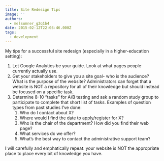 ```yaml
---
title: Site Redesign Tips
image: ''
authors:
  - melsumner_g2q1b4
date: 2015-02-12T22:03:46.000Z
tags:
  - development
---
```

My tips for a successful site redesign (especially in a higher-education setting):
<ol>
	<li>Let Google Analytics be your guide. Look at what pages people currently actually use.</li>
	<li>Get your stakeholders to give you a site goal- who is the audience? What is the purpose of the website? Administrators can forget that a website is NOT a repository for all of their knowledge but should instead be focused on a specific task.</li>
	<li>Determine 8-10 “tasks” for A/B testing and ask a random study group to participate to complete that short list of tasks. Examples of question types from past studies I’ve done:
<ol>
	<li>Who do I contact about X?</li>
	<li>Where would I find the date to apply/register for X?</li>
	<li>Who is the chair of the department? How did you find their web page?</li>
	<li>What services do we offer?</li>
	<li>What’s the best way to contact the administrative support team?</li>
</ol>
</li>
</ol>
I will carefully and emphatically repeat: your website is NOT the appropriate place to place every bit of knowledge you have.